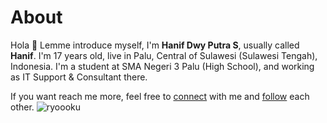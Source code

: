 # About

Hola 👋 Lemme introduce myself, I'm **Hanif Dwy Putra S**, usually called **Hanif**. I'm 17 years old, live in Palu, Central of Sulawesi (Sulawesi Tengah), Indonesia. I'm a student at SMA Negeri 3 Palu (High School), and working as IT Support & Consultant there. 

If you want reach me more, feel free to [connect](https://linkedin.com/in/hansputera) with me and [follow](https://instagram.com/hanif.dwy.sembiring20) each other.
![ryoooku](https://media1.tenor.com/m/Bx3uEJf4Q2UAAAAC/ryou-yamada-ryo-yamada.gif)